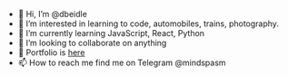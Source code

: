 - 👋 Hi, I’m @dbeidle
- 👀 I’m interested in learning to code, automobiles, trains, photography.
- 🌱 I’m currently learning JavaScript, React, Python
- 💞️ I’m looking to collaborate on anything
- 💼 Portfolio is [here](https://hitekredneck.io)
- 📫 How to reach me find me on Telegram @mindspasm

<!---
dbeidle/dbeidle is a ✨ special ✨ repository because its `README.md` (this file) appears on your GitHub profile.
You can click the Preview link to take a look at your changes.
--->

